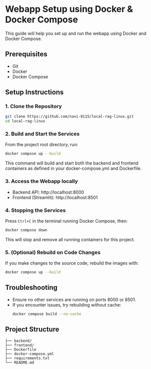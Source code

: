 # Webapp Setup using Docker & Docker Compose

This guide will help you set up and run the webapp using Docker and Docker Compose.

## Prerequisites

- Git
- Docker
- Docker Compose

## Setup Instructions

### 1. Clone the Repository

```bash
git clone https://github.com/navi-0115/local-rag-linux.git
cd local-rag-linux
```

### 2. Build and Start the Services

From the project root directory, run:

```bash
docker compose up --build
```

This command will build and start both the backend and frontend containers as defined in your docker-compose.yml and Dockerfile.

### 3. Access the Webapp locally

- Backend API: http://localhost:8000
- Frontend (Streamlit): http://localhost:8501

### 4. Stopping the Services

Press `Ctrl+C` in the terminal running Docker Compose, then:

```bash
docker compose down
```

This will stop and remove all running containers for this project.

### 5. (Optional) Rebuild on Code Changes

If you make changes to the source code, rebuild the images with:

```bash
docker compose up --build
```

## Troubleshooting

- Ensure no other services are running on ports 8000 or 8501.
- If you encounter issues, try rebuilding without cache:
  ```bash
  docker compose build --no-cache
  ```

## Project Structure

```
├── backend/
├── frontend/
├── Dockerfile
├── docker-compose.yml
├── requirements.txt
└── README.md
```
